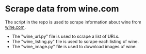 # Scrape data from wine.com

The script in the repo is used to scrape information about wine from [wine.com](https://www.wine.com/).

- The "wine\_url.py" file is used to scrape a list of URLs.
- The "wine\_listing.py" file is used to scrape each listing of wine.
- The "wine\_image.py" file is used to download images of wine.